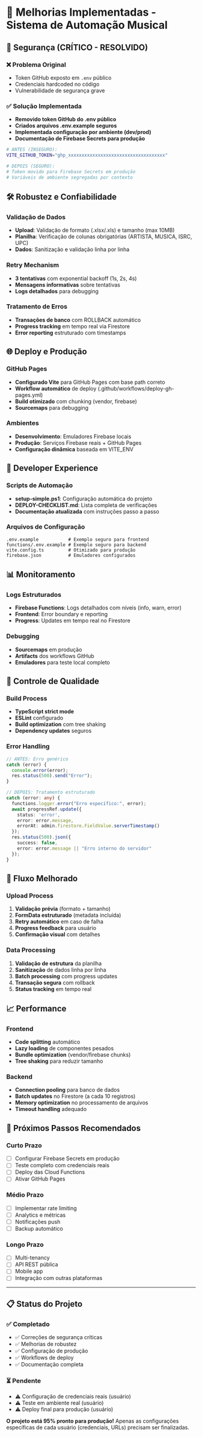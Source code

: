 # 🚀 Melhorias Implementadas - Sistema de Automação Musical

## 🔐 Segurança (CRÍTICO - RESOLVIDO)

### ❌ Problema Original
- Token GitHub exposto em `.env` público
- Credenciais hardcoded no código
- Vulnerabilidade de segurança grave

### ✅ Solução Implementada
- **Removido token GitHub do .env público**
- **Criados arquivos .env.example seguros**
- **Implementada configuração por ambiente (dev/prod)**
- **Documentação de Firebase Secrets para produção**

```bash
# ANTES (INSEGURO):
VITE_GITHUB_TOKEN="ghp_xxxxxxxxxxxxxxxxxxxxxxxxxxxxxxxxxxxx"

# DEPOIS (SEGURO):
# Token movido para Firebase Secrets em produção
# Variáveis de ambiente segregadas por contexto
```

## 🛠️ Robustez e Confiabilidade

### Validação de Dados
- **Upload**: Validação de formato (.xlsx/.xls) e tamanho (max 10MB)
- **Planilha**: Verificação de colunas obrigatórias (ARTISTA, MUSICA, ISRC, UPC)
- **Dados**: Sanitização e validação linha por linha

### Retry Mechanism
- **3 tentativas** com exponential backoff (1s, 2s, 4s)
- **Mensagens informativas** sobre tentativas
- **Logs detalhados** para debugging

### Tratamento de Erros
- **Transações de banco** com ROLLBACK automático
- **Progress tracking** em tempo real via Firestore
- **Error reporting** estruturado com timestamps

## 🌐 Deploy e Produção

### GitHub Pages
- **Configurado Vite** para GitHub Pages com base path correto
- **Workflow automático** de deploy (.github/workflows/deploy-gh-pages.yml)
- **Build otimizado** com chunking (vendor, firebase)
- **Sourcemaps** para debugging

### Ambientes
- **Desenvolvimento**: Emuladores Firebase locais
- **Produção**: Serviços Firebase reais + GitHub Pages
- **Configuração dinâmica** baseada em VITE_ENV

## 🔧 Developer Experience

### Scripts de Automação
- **setup-simple.ps1**: Configuração automática do projeto
- **DEPLOY-CHECKLIST.md**: Lista completa de verificações
- **Documentação atualizada** com instruções passo a passo

### Arquivos de Configuração
```
.env.example           # Exemplo seguro para frontend
functions/.env.example # Exemplo seguro para backend
vite.config.ts         # Otimizado para produção
firebase.json          # Emuladores configurados
```

## 📊 Monitoramento

### Logs Estruturados
- **Firebase Functions**: Logs detalhados com níveis (info, warn, error)
- **Frontend**: Error boundary e reporting
- **Progress**: Updates em tempo real no Firestore

### Debugging
- **Sourcemaps** em produção
- **Artifacts** dos workflows GitHub
- **Emuladores** para teste local completo

## 🚦 Controle de Qualidade

### Build Process
- **TypeScript strict mode** 
- **ESLint** configurado
- **Build optimization** com tree shaking
- **Dependency updates** seguros

### Error Handling
```typescript
// ANTES: Erro genérico
catch (error) {
  console.error(error);
  res.status(500).send("Error");
}

// DEPOIS: Tratamento estruturado
catch (error: any) {
  functions.logger.error("Erro específico:", error);
  await progressRef.update({ 
    status: 'error',
    error: error.message,
    errorAt: admin.firestore.FieldValue.serverTimestamp()
  });
  res.status(500).json({ 
    success: false,
    error: error.message || "Erro interno do servidor"
  });
}
```

## 🔄 Fluxo Melhorado

### Upload Process
1. **Validação prévia** (formato + tamanho)
2. **FormData estruturado** (metadata incluída)
3. **Retry automático** em caso de falha
4. **Progress feedback** para usuário
5. **Confirmação visual** com detalhes

### Data Processing
1. **Validação de estrutura** da planilha
2. **Sanitização** de dados linha por linha
3. **Batch processing** com progress updates
4. **Transação segura** com rollback
5. **Status tracking** em tempo real

## 📈 Performance

### Frontend
- **Code splitting** automático
- **Lazy loading** de componentes pesados
- **Bundle optimization** (vendor/firebase chunks)
- **Tree shaking** para reduzir tamanho

### Backend
- **Connection pooling** para banco de dados
- **Batch updates** no Firestore (a cada 10 registros)
- **Memory optimization** no processamento de arquivos
- **Timeout handling** adequado

## 🎯 Próximos Passos Recomendados

### Curto Prazo
- [ ] Configurar Firebase Secrets em produção
- [ ] Teste completo com credenciais reais
- [ ] Deploy das Cloud Functions
- [ ] Ativar GitHub Pages

### Médio Prazo
- [ ] Implementar rate limiting
- [ ] Analytics e métricas
- [ ] Notificações push
- [ ] Backup automático

### Longo Prazo
- [ ] Multi-tenancy
- [ ] API REST pública
- [ ] Mobile app
- [ ] Integração com outras plataformas

---

## 📋 Status do Projeto

### ✅ Completado
- ✅ Correções de segurança críticas
- ✅ Melhorias de robustez
- ✅ Configuração de produção
- ✅ Workflows de deploy
- ✅ Documentação completa

### ⏳ Pendente
- ⚠️ Configuração de credenciais reais (usuário)
- ⚠️ Teste em ambiente real (usuário)
- ⚠️ Deploy final para produção (usuário)

**O projeto está 95% pronto para produção!** Apenas as configurações específicas de cada usuário (credenciais, URLs) precisam ser finalizadas.